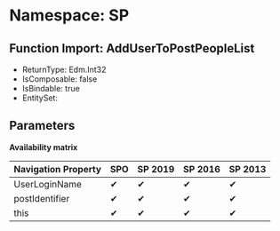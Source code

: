 # Namespace: SP

## Function Import: AddUserToPostPeopleList

- ReturnType: Edm.Int32
- IsComposable: false
- IsBindable: true
- EntitySet: 

## Parameters

**Availability matrix**

Navigation Property | SPO | SP 2019 | SP 2016 | SP 2013
----------|-----|---------|---------|--------
UserLoginName | ✔ | ✔ | ✔ | ✔
postIdentifier | ✔ | ✔ | ✔ | ✔
this | ✔ | ✔ | ✔ | ✔
